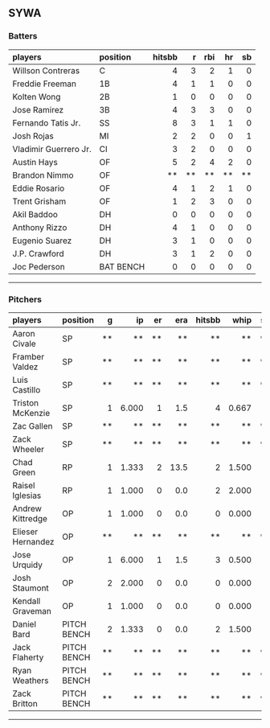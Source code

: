 ## SYWA

### Batters

 
|players               |position  | hitsbb|  r| rbi| hr| sb| 
|:---------------------|:---------|------:|--:|---:|--:|--:| 
|Willson Contreras     |C         |      4|  3|   2|  1|  0| 
|Freddie Freeman       |1B        |      4|  1|   1|  0|  0| 
|Kolten Wong           |2B        |      1|  0|   0|  0|  0| 
|Jose Ramirez          |3B        |      4|  3|   3|  0|  0| 
|Fernando Tatis Jr.    |SS        |      8|  3|   1|  1|  0| 
|Josh Rojas            |MI        |      2|  2|   0|  0|  1| 
|Vladimir Guerrero Jr. |CI        |      3|  2|   0|  0|  0| 
|Austin Hays           |OF        |      5|  2|   4|  2|  0| 
|Brandon Nimmo         |OF        |     **| **|  **| **| **| 
|Eddie Rosario         |OF        |      4|  1|   2|  1|  0| 
|Trent Grisham         |OF        |      1|  2|   3|  0|  0| 
|Akil Baddoo           |DH        |      0|  0|   0|  0|  0| 
|Anthony Rizzo         |DH        |      4|  1|   0|  0|  0| 
|Eugenio Suarez        |DH        |      3|  1|   0|  0|  0| 
|J.P. Crawford         |DH        |      3|  1|   2|  0|  0| 
|Joc Pederson          |BAT BENCH |      0|  0|   0|  0|  0| 


* * *

### Pitchers

 
|players           |position    |  g|    ip| er|  era| hitsbb|  whip| so|  w| sv| 
|:-----------------|:-----------|--:|-----:|--:|----:|------:|-----:|--:|--:|--:| 
|Aaron Civale      |SP          | **|    **| **|   **|     **|    **| **| **| **| 
|Framber Valdez    |SP          | **|    **| **|   **|     **|    **| **| **| **| 
|Luis Castillo     |SP          | **|    **| **|   **|     **|    **| **| **| **| 
|Triston McKenzie  |SP          |  1| 6.000|  1|  1.5|      4| 0.667|  7|  1|  0| 
|Zac Gallen        |SP          | **|    **| **|   **|     **|    **| **| **| **| 
|Zack Wheeler      |SP          | **|    **| **|   **|     **|    **| **| **| **| 
|Chad Green        |RP          |  1| 1.333|  2| 13.5|      2| 1.500|  2|  0|  0| 
|Raisel Iglesias   |RP          |  1| 1.000|  0|  0.0|      2| 2.000|  2|  0|  1| 
|Andrew Kittredge  |OP          |  1| 1.000|  0|  0.0|      0| 0.000|  0|  0|  1| 
|Elieser Hernandez |OP          | **|    **| **|   **|     **|    **| **| **| **| 
|Jose Urquidy      |OP          |  1| 6.000|  1|  1.5|      3| 0.500|  6|  1|  0| 
|Josh Staumont     |OP          |  2| 2.000|  0|  0.0|      0| 0.000|  0|  0|  0| 
|Kendall Graveman  |OP          |  1| 1.000|  0|  0.0|      0| 0.000|  1|  0|  0| 
|Daniel Bard       |PITCH BENCH |  2| 1.333|  0|  0.0|      2| 1.500|  1|  0|  0| 
|Jack Flaherty     |PITCH BENCH | **|    **| **|   **|     **|    **| **| **| **| 
|Ryan Weathers     |PITCH BENCH | **|    **| **|   **|     **|    **| **| **| **| 
|Zack Britton      |PITCH BENCH | **|    **| **|   **|     **|    **| **| **| **| 


* * *


